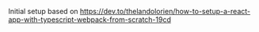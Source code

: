Initial setup based on https://dev.to/thelandolorien/how-to-setup-a-react-app-with-typescript-webpack-from-scratch-19cd
